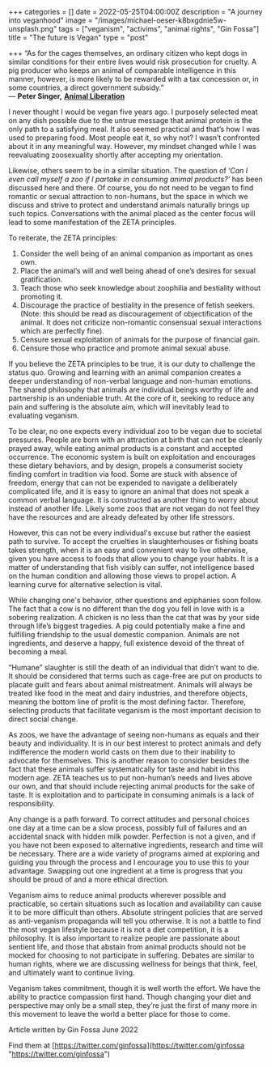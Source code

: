 +++
categories = []
date = 2022-05-25T04:00:00Z
description = "A journey into veganhood"
image = "/images/michael-oeser-k8bxgdnie5w-unsplash.png"
tags = ["veganism", "activims", "animal rights", "Gin Fossa"]
title = "The future is Vegan"
type = "post"

+++
“As for the cages themselves, an ordinary citizen who kept dogs in similar conditions for their entire lives would risk prosecution for cruelty. A pig producer who keeps an animal of comparable intelligence in this manner, however, is more likely to be rewarded with a tax concession or, in some countries, a direct government subsidy.”  
― **Peter Singer,** [**Animal Liberation**](https://www.goodreads.com/work/quotes/1547077)

I never thought I would be vegan five years ago. I purposely selected meat on any dish possible due to the untrue message that animal protein is the only path to a satisfying meal. It also seemed practical and that’s how I was used to preparing food. Most people eat it, so why not? I wasn’t confronted about it in any meaningful way. However, my mindset changed while I was reevaluating zoosexuality shortly after accepting my orientation.

Likewise, others seem to be in a similar situation. The question of ‘_Can I even call myself a zoo if I partake in consuming animal products?’_ has been discussed here and there. Of course, you do not need to be vegan to find romantic or sexual attraction to non-humans, but the space in which we discuss and strive to protect and understand animals naturally brings up such topics. Conversations with the animal placed as the center focus will lead to some manifestation of the ZETA principles.

To reiterate, the ZETA principles:

1. Consider the well being of an animal companion as important as ones own.
2. Place the animal’s will and well being ahead of one’s desires for sexual gratification.
3. Teach those who seek knowledge about zoophilia and bestiality without promoting it.
4. Discourage the practice of bestiality in the presence of fetish seekers. (Note: this should be read as discouragement of objectification of the animal. It does not criticize non-romantic consensual sexual interactions which are perfectly fine).
5. Censure sexual exploitation of animals for the purpose of financial gain.
6. Censure those who practice and promote animal sexual abuse.

If you believe the ZETA principles to be true, it is our duty to challenge the status quo. Growing and learning with an animal companion creates a deeper understanding of non-verbal language and non-human emotions. The shared philosophy that animals are individual beings worthy of life and partnership is an undeniable truth. At the core of it, seeking to reduce any pain and suffering is the absolute aim, which will inevitably lead to evaluating veganism.

To be clear, no one expects every individual zoo to be vegan due to societal pressures. People are born with an attraction at birth that can not be cleanly prayed away, while eating animal products is a constant and accepted occurrence. The economic system is built on exploitation and encourages these dietary behaviors, and by design, propels a consumerist society finding comfort in tradition via food. Some are stuck with absence of freedom, energy that can not be expended to navigate a deliberately complicated life, and it is easy to ignore an animal that does not speak a common verbal language. It is constructed as another thing to worry about instead of another life. Likely some zoos that are not vegan do not feel they have the resources and are already defeated by other life stressors.

However, this can not be every individual's excuse but rather the easiest path to survive. To accept the cruelties in slaughterhouses or fishing boats takes strength, when it is an easy and convenient way to live otherwise, given you have access to foods that allow you to change your habits. It is a matter of understanding that fish visibly can suffer, not intelligence based on the human condition and allowing those views to propel action. A learning curve for alternative selection is vital.

While changing one's behavior, other questions and epiphanies soon follow. The fact that a cow is no different than the dog you fell in love with is a sobering realization. A chicken is no less than the cat that was by your side through life’s biggest tragedies. A pig could potentially make a fine and fulfilling friendship to the usual domestic companion. Animals are not ingredients, and deserve a happy, full existence devoid of the threat of becoming a meal.

“Humane” slaughter is still the death of an individual that didn’t want to die. It should be considered that terms such as cage-free are put on products to placate guilt and fears about animal mistreatment. Animals will always be treated like food in the meat and dairy industries, and therefore objects, meaning the bottom line of profit is the most defining factor. Therefore, selecting products that facilitate veganism is the most important decision to direct social change.

As zoos, we have the advantage of seeing non-humans as equals and their beauty and individuality. It is in our best interest to protect animals and defy indifference the modern world casts on them due to their inability to advocate for themselves. This is another reason to consider besides the fact that these animals suffer systematically for taste and habit in this modern age. ZETA teaches us to put non-human’s needs and lives above our own, and that should include rejecting animal products for the sake of taste. It is exploitation and to participate in consuming animals is a lack of responsibility.

Any change is a path forward. To correct attitudes and personal choices one day at a time can be a slow process, possibly full of failures and an accidental snack with hidden milk powder. Perfection is not a given, and if you have not been exposed to alternative ingredients, research and time will be necessary. There are a wide variety of programs aimed at exploring and guiding you through the process and I encourage you to use this to your advantage. Swapping out one ingredient at a time is progress that you should be proud of and a more ethical direction.

Veganism aims to reduce animal products wherever possible and practicable, so certain situations such as location and availability can cause it to be more difficult than others. Absolute stringent policies that are served as anti-veganism propaganda will tell you otherwise. It is not a battle to find the most vegan lifestyle because it is not a diet competition, it is a philosophy. It is also important to realize people are passionate about sentient life, and those that abstain from animal products should not be mocked for choosing to not participate in suffering. Debates are similar to human rights, where we are discussing wellness for beings that think, feel, and ultimately want to continue living.

Veganism takes commitment, though it is well worth the effort. We have the ability to practice compassion first hand. Though changing your diet and perspective may only be a small step, they’re just the first of many more in this movement to leave the world a better place for those to come.

Article written by Gin Fossa June 2022

Find them at [https://twitter.com/ginfossa](https://twitter.com/ginfossa "https://twitter.com/ginfossa")
